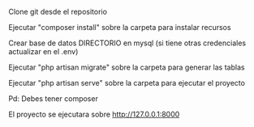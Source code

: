 Clone git desde el repositorio

Ejecutar "composer install" sobre la carpeta para instalar recursos

Crear base de datos DIRECTORIO en mysql (si tiene otras credenciales actualizar en el .env)

Ejecutar "php artisan migrate" sobre la carpeta para generar las tablas

Ejecutar "php artisan serve" sobre la carpeta para ejecutar el proyecto

Pd: Debes tener composer

El proyecto se ejecutara sobre http://127.0.0.1:8000
